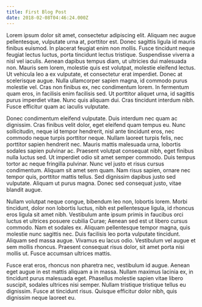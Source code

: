 ```yaml
---
title: First Blog Post
date: 2018-02-08T04:46:24.000Z
---
```

Lorem ipsum dolor sit amet, consectetur adipiscing elit. Aliquam nec augue pellentesque, vulputate urna at, porttitor est. Donec sagittis ligula id mauris finibus euismod. In placerat feugiat enim non mollis. Fusce tincidunt neque feugiat lectus luctus, porta tincidunt lectus tristique. Suspendisse viverra a nisl vel iaculis. Aenean dapibus tempus diam, ut ultricies dui malesuada non. Mauris sem lorem, molestie quis est volutpat, molestie eleifend lectus. Ut vehicula leo a ex vulputate, et consectetur erat imperdiet. Donec at scelerisque augue. Nulla ullamcorper sapien magna, id commodo purus molestie vel. Cras non finibus ex, nec condimentum lorem. In fermentum quam eros, in facilisis enim facilisis sed. Ut porttitor aliquet urna, id sagittis purus imperdiet vitae. Nunc quis aliquam dui. Cras tincidunt interdum nibh. Fusce efficitur quam ac iaculis vulputate.



Donec condimentum eleifend vulputate. Duis interdum nec quam ac dignissim. Cras finibus velit dolor, eget eleifend quam tempus eu. Nunc sollicitudin, neque id tempor hendrerit, nisl ante tincidunt eros, nec commodo neque turpis porttitor neque. Nullam laoreet turpis felis, nec porttitor sapien hendrerit nec. Mauris mattis malesuada urna, lobortis sodales sapien pulvinar ac. Praesent volutpat consequat nibh, eget finibus nulla luctus sed. Ut imperdiet odio sit amet semper commodo. Duis tempus tortor ac neque fringilla pulvinar. Nunc vel justo et risus cursus condimentum. Aliquam sit amet sem quam. Nam risus sapien, ornare nec tempor quis, porttitor mattis tellus. Sed dignissim dapibus justo sed vulputate. Aliquam ut purus magna. Donec sed consequat justo, vitae blandit augue.



Nullam volutpat neque congue, bibendum leo non, lobortis lorem. Morbi tincidunt, dolor non lobortis luctus, nibh est pellentesque ligula, id rhoncus eros ligula sit amet nibh. Vestibulum ante ipsum primis in faucibus orci luctus et ultrices posuere cubilia Curae; Aenean sed est ut libero cursus commodo. Nam et sodales ex. Aliquam pellentesque tempor magna, quis molestie nunc sagittis nec. Duis facilisis leo porta vulputate tincidunt. Aliquam sed massa augue. Vivamus eu lacus odio. Vestibulum vel augue et sem mollis rhoncus. Praesent consequat risus dolor, sit amet porta nisi mollis ut. Fusce accumsan ultrices mattis.



Fusce erat eros, rhoncus non pharetra nec, vestibulum id augue. Aenean eget augue in est mattis aliquam a in massa. Nullam maximus lacinia ex, in tincidunt purus malesuada eget. Phasellus molestie sapien vitae libero suscipit, sodales ultrices nisi semper. Nullam tristique tristique tellus eu dignissim. Fusce at tincidunt risus. Quisque efficitur dolor nibh, quis dignissim neque laoreet eu.
